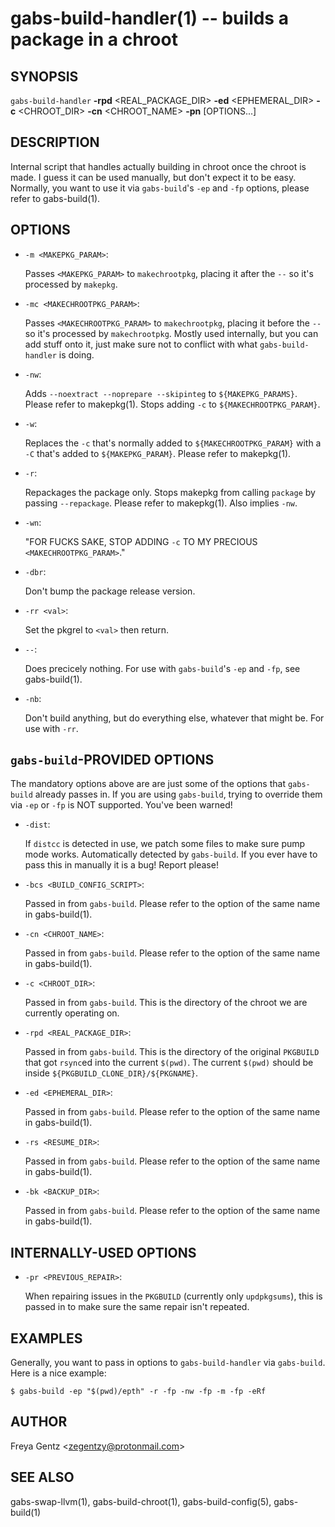 gabs-build-handler(1) -- builds a package in a chroot
===========================================================

## SYNOPSIS

`gabs-build-handler` **-rpd** <REAL_PACKAGE_DIR> **-ed** <EPHEMERAL_DIR> **-c** <CHROOT_DIR> **-cn** <CHROOT_NAME> **-pn** <PKGNAME> [OPTIONS...]

## DESCRIPTION

Internal script that handles actually building in chroot once the chroot is
made. I guess it can be used manually, but don't expect it to be easy. Normally,
you want to use it via `gabs-build`'s `-ep` and `-fp` options, please refer to
gabs-build(1).

## OPTIONS

 * `-m <MAKEPKG_PARAM>`:

    Passes `<MAKEPKG_PARAM>` to `makechrootpkg`, placing it after the `--` so
    it's processed by `makepkg`.

 * `-mc <MAKECHROOTPKG_PARAM>`:

    Passes `<MAKECHROOTPKG_PARAM>` to `makechrootpkg`, placing it before the
    `--` so it's processed by `makechrootpkg`. Mostly used internally, but you
    can add stuff onto it, just make sure not to conflict with what
    `gabs-build-handler` is doing.

 * `-nw`: 
 
    Adds `--noextract --noprepare --skipinteg` to `${MAKEPKG_PARAMS}`.  Please
    refer to makepkg(1). Stops adding `-c` to `${MAKECHROOTPKG_PARAM}`.

 * `-w`: 
 
    Replaces the `-c` that's normally added to `${MAKECHROOTPKG_PARAM}` with a
    `-C` that's added to `${MAKEPKG_PARAM}`.  Please refer to makepkg(1).

 * `-r`: 

    Repackages the package only. Stops makepkg from calling `package` by passing
    `--repackage`. Please refer to makepkg(1). Also implies `-nw`.

 * `-wn`:   
 
    "FOR FUCKS SAKE, STOP ADDING `-c` TO MY PRECIOUS `<MAKECHROOTPKG_PARAM>`."

 * `-dbr`: 

    Don't bump the package release version. 

 * `-rr <val>`: 

    Set the pkgrel to `<val>` then return.

 * `--`:
    
    Does precicely nothing. For use with `gabs-build`'s `-ep` and `-fp`, see
    gabs-build(1).

 * `-nb`:   
 
    Don't build anything, but do everything else, whatever that might be. For
    use with `-rr`.

## `gabs-build`-PROVIDED OPTIONS

The mandatory options above are are just some of the options that `gabs-build`
already passes in. If you are using `gabs-build`, trying to override them via
`-ep` or `-fp` is NOT supported. You've been warned!

 * `-dist`:

    If `distcc` is detected in use, we patch some files to make sure pump mode
    works. Automatically detected by `gabs-build`. If you ever have to pass this
    in manually it is a bug! Report please!

 * `-bcs <BUILD_CONFIG_SCRIPT>`:

    Passed in from `gabs-build`. Please refer to the option of the same name in
    gabs-build(1).

 * `-cn <CHROOT_NAME>`:

    Passed in from `gabs-build`. Please refer to the option of the same name in
    gabs-build(1).

 * `-c <CHROOT_DIR>`:
    
    Passed in from `gabs-build`. This is the directory of the chroot we are
    currently operating on.

 * `-rpd <REAL_PACKAGE_DIR>`:

    Passed in from `gabs-build`. This is the directory of the original
    `PKGBUILD` that got `rsync`ed into the current `$(pwd)`. The current
    `$(pwd)` should be inside `${PKGBUILD_CLONE_DIR}/${PKGNAME}`.

 * `-ed <EPHEMERAL_DIR>`:

    Passed in from `gabs-build`. Please refer to the option of the same name in
    gabs-build(1).

 * `-rs <RESUME_DIR>`:

    Passed in from `gabs-build`. Please refer to the option of the same name in
    gabs-build(1).

 * `-bk <BACKUP_DIR>`: 
 
    Passed in from `gabs-build`. Please refer to the option of the same name in
    gabs-build(1).

## INTERNALLY-USED OPTIONS

 * `-pr <PREVIOUS_REPAIR>`: 

    When repairing issues in the `PKGBUILD` (currently only `updpkgsums`), this
    is passed in to make sure the same repair isn't repeated.

## EXAMPLES

Generally, you want to pass in options to `gabs-build-handler` via `gabs-build`.
Here is a nice example:

    $ gabs-build -ep "$(pwd)/epth" -r -fp -nw -fp -m -fp -eRf

## AUTHOR

Freya Gentz &lt;zegentzy@protonmail.com&gt;

## SEE ALSO

gabs-swap-llvm(1), gabs-build-chroot(1), gabs-build-config(5), gabs-build(1)
